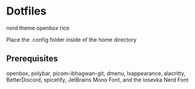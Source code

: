 # Dotfiles

nord theme openbox rice

Place the .config folder inside of the home directory

## Prerequisites
openbox, polybar, picom-ibhagwan-git, dmenu, lxappearance, alacritty, BetterDiscord, spicetify, JetBrains Mono Font, and the Iosevka Nerd Font
